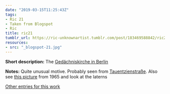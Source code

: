 ```yaml
---
date: "2019-03-15T11:25:43Z"
tags:
- Ric 21
- Taken from Blogspot
- Ric
title: ric21
tumblr_url: https://ric-unknownartist.tumblr.com/post/183469588842/ric21
resources:
- src: "_blogspot-21.jpg"
---
```


**Short description:** The [Gedächniskirche in Berlin](https://en.wikipedia.org/wiki/Kaiser_Wilhelm_Memorial_Church)

**Notes:** Quite unusual motive. Probably seen from [Tauentzienstraße](https://goo.gl/maps/eN1pcgB69sG2). Also see [this picture](http://www.bilderbuch-berlin.net/Fotos/315460) from 1965 and look at the laterns

[Other entries for this work](/tags/Ric-21)
